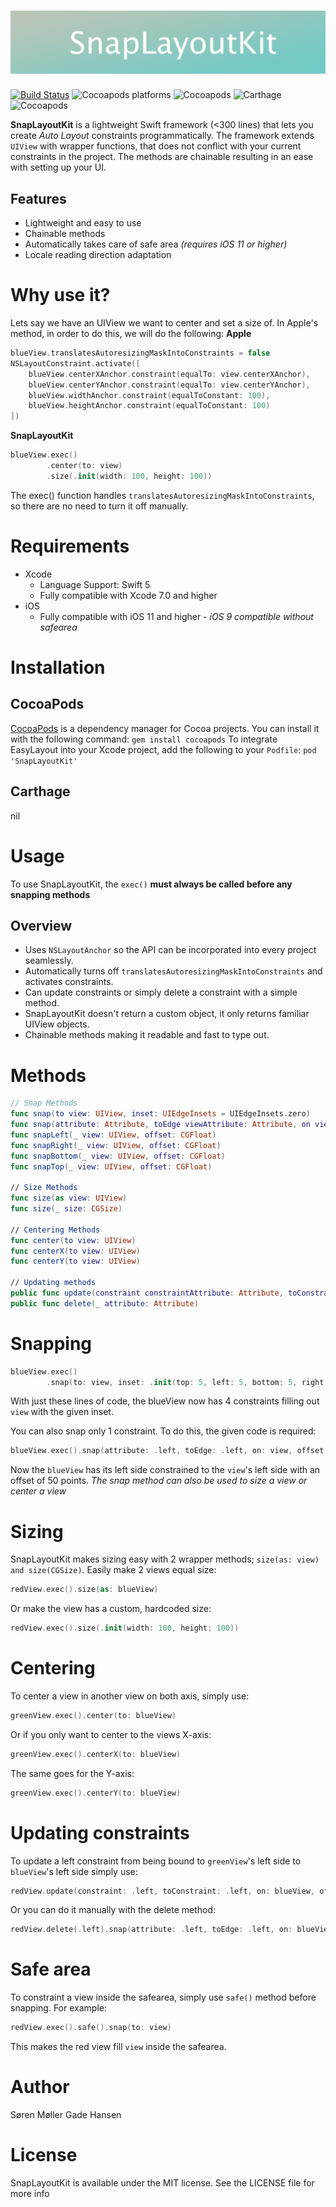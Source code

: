 # [![SnapLayoutKit](Assets/SnapLayoutKit.png)](#)
[![Build Status](https://travis-ci.com/soren1146/SnapLayoutKit.svg?branch=master)](https://travis-ci.com/soren1146/SnapLayoutKit)
![Cocoapods platforms](https://img.shields.io/badge/platform-ios-lightgrey.svg)
![Cocoapods](https://img.shields.io/badge/pod-v1.6.1-blue.svg)
![Carthage](https://img.shields.io/badge/Carthage-compatible-green.svg)
![Cocoapods](https://img.shields.io/cocoapods/l/SnapLayoutKit.svg)

**SnapLayoutKit** is a lightweight Swift framework (<300 lines) that lets you create _Auto Layout_ constraints programmatically. The framework extends `UIView` with wrapper functions, that does not conflict with your current constraints in the project. The methods are chainable resulting in an ease with setting up your UI.

## Features
- Lightweight and easy to use
- Chainable methods
- Automatically takes care of safe area _(requires iOS 11 or higher)_
- Locale reading direction adaptation

# Why use it?
Lets say we have an UIView we want to center and set a size of. In Apple's method, in order to do this, we will do the following:
**Apple**
```swift
blueView.translatesAutoresizingMaskIntoConstraints = false
NSLayoutConstraint.activate([
    blueView.centerXAnchor.constraint(equalTo: view.centerXAnchor),
    blueView.centerYAnchor.constraint(equalTo: view.centerYAnchor),
    blueView.widthAnchor.constraint(equalToConstant: 100),
    blueView.heightAnchor.constraint(equalToConstant: 100)
])
```

**SnapLayoutKit**
```swift
blueView.exec()
        .center(to: view)
        .size(.init(width: 100, height: 100))
```
The exec() function handles `translatesAutoresizingMaskIntoConstraints`, so there are no need to turn it off manually.

# Requirements
* Xcode
  * Language Support: Swift 5
  * Fully compatible with Xcode 7.0 and higher
* iOS
  * Fully compatible with iOS 11 and higher - _iOS 9 compatible without safearea_

# Installation
## CocoaPods
[CocoaPods](https://cocoapods.org/) is a dependency manager for Cocoa projects. You can install it with the following command:
`gem install cocoapods`
To integrate EasyLayout into your Xcode project, add the following to your `Podfile`:
`pod 'SnapLayoutKit'`

## Carthage
nil

# Usage
To use SnapLayoutKit, the `exec()` **must always be called before any snapping methods**

## Overview
* Uses `NSLayoutAnchor` so the API can be incorporated into every project seamlessly.
* Automatically turns off `translatesAutoresizingMaskIntoConstraints` and activates constraints.
* Can update constraints or simply delete a constraint with a simple method.
* SnapLayoutKit doesn't return a custom object, it only returns familiar UIView objects.
* Chainable methods making it readable and fast to type out.

# Methods
```swift
// Snap Methods
func snap(to view: UIView, inset: UIEdgeInsets = UIEdgeInsets.zero)
func snap(attribute: Attribute, toEdge viewAttribute: Attribute, on view: UIView, offset: CGFloat)
func snapLeft(_ view: UIView, offset: CGFloat)
func snapRight(_ view: UIView, offset: CGFloat)
func snapBottom(_ view: UIView, offset: CGFloat)
func snapTop(_ view: UIView, offset: CGFloat)

// Size Methods
func size(as view: UIView)
func size(_ size: CGSize)

// Centering Methods
func center(to view: UIView)
func centerX(to view: UIView)
func centerY(to view: UIView)

// Updating methods
public func update(constraint constraintAttribute: Attribute, toConstraint updateAttribute: Attribute, on view: UIView, offset: CGFloat)
public func delete(_ attribute: Attribute)
```

# Snapping
```swift
blueView.exec()
        .snap(to: view, inset: .init(top: 5, left: 5, bottom: 5, right: 5))
```
With just these lines of code, the blueView now has 4 constraints filling out `view` with the given inset.

You can also snap only 1 constraint. To do this, the given code is required:
```swift
blueView.exec().snap(attribute: .left, toEdge: .left, on: view, offset: 50)
```
Now the `blueView` has its left side constrained to the `view`'s left side with an offset of 50 points. _The snap method can also be used to size a view or center a view_

# Sizing
SnapLayoutKit makes sizing easy with 2 wrapper methods; `size(as: view) and size(CGSize)`.
Easily make 2 views equal size:
```swift
redView.exec().size(as: blueView)
```
Or make the view has a custom, hardcoded size:
```swift
redView.exec().size(.init(width: 100, height: 100))
```

# Centering
To center a view in another view on both axis, simply use:
```swift
greenView.exec().center(to: blueView)
```
Or if you only want to center to the views X-axis:
```swift
greenView.exec().centerX(to: blueView)
```
The same goes for the Y-axis:
```swift
greenView.exec().centerY(to: blueView)
```

# Updating constraints
To update a left constraint from being bound to `greenView`'s left side to `blueView`'s left side simply use:
```swift
redView.update(constraint: .left, toConstraint: .left, on: blueView, offset: 0)
```
Or you can do it manually with the delete method:
```swift
redView.delete(.left).snap(attribute: .left, toEdge: .left, on: blueView, offset: 0)
```

# Safe area
To constraint a view inside the safearea, simply use `safe()` method before snapping. For example:
```swift
redView.exec().safe().snap(to: view)
```
This makes the red view fill `view` inside the safearea.

# Author
Søren Møller Gade Hansen

# License
SnapLayoutKit is available under the MIT license. See the LICENSE file for more info
